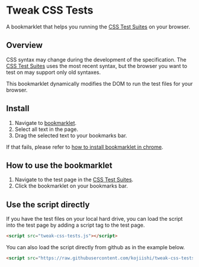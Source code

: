 Tweak CSS Tests
===============

A bookmarklet that helps you running the [CSS Test Suites]
on your browser.

## Overview

CSS syntax may change during the development of the specification.
The [CSS Test Suites] uses the most recent syntax,
but the browser you want to test on may support only old syntaxes.

This bookmarklet dynamically modifies the DOM to run the test files for your browser.

## Install

1. Navigate to [bookmarklet].
2. Select all text in the page.
3. Drag the selected text to your bookmarks bar.

If that fails, please refer to [how to install bookmarklet in chrome].

## How to use the bookmarklet

1. Navigate to the test page in the [CSS Test Suites].
2. Click the bookmarklet on your bookmarks bar.

## Use the script directly

If you have the test files on your local hard drive,
you can load the script into the test page
by adding a script tag to the test page.
```html
<script src="tweak-css-tests.js"></script>
```
You can also load the script
directly from github
as in the example below.
```html
<script src="https://raw.githubusercontent.com/kojiishi/tweak-css-tests/master/tweak-css-tests.js"></script>
```

[CSS Test Suites]: http://test.csswg.org/shepherd/
[how to install bookmarklet in chrome]: https://crossbrowsertesting.com/faq/how-do-i-install-bookmarklet-google-chrome-mac-os
[bookmarklet]: https://raw.githubusercontent.com/kojiishi/tweak-css-tests/master/bookmarklet.js
